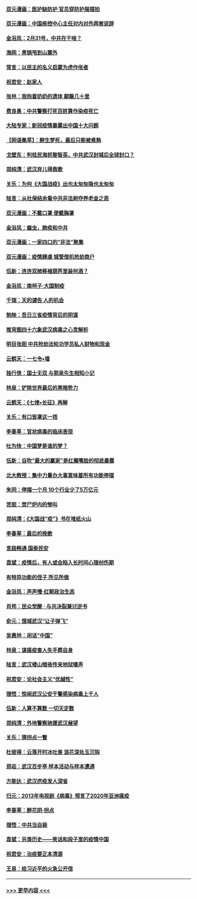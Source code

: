 #### [双元漫画：医护缺防护 官员穿防护服摆拍](../pages/nsc993/n11923899.md?t=03090102) 
#### [双元漫画：中国疾控中心主任对内对外两套说辞](../pages/nsc993/n11921994.md?t=03090102) 
#### [金浴凤：2月31号，中共在干啥？](../pages/nsc993/n11922706.md?t=03090102) 
#### [海网：黑锅甩到山寨外](../pages/nsc993/n11922688.md?t=03090102) 
#### [常言：以民主的名义启蒙为虎作伥者](../pages/nsc993/n11922217.md?t=03090102) 
#### [祝君安：赵家人](../pages/nsc993/n11922209.md?t=03090102) 
#### [张林：我抱着奶奶的遗体 颠簸几十里](../pages/nsc993/n11920945.md?t=03090102) 
#### [费良勇：中共警察打死百姓算作染疫死亡](../pages/nsc993/n11919264.md?t=03090102) 
#### [大陆专家：新冠疫情暴露出中国十大问题](../pages/nsc993/n11919187.md?t=03090102) 
#### [【网语集萃】：醉生梦死，最后只能被煮熟](../pages/nsc993/n11918994.md?t=03090102) 
#### [戈壁东：判桂民海抓黎智英，中共武汉封城后全球封口？](../pages/nsc993/n11917982.md?t=03090102) 
#### [郑纯清：武汉弃儿得救歌](../pages/nsc993/n11917881.md?t=03090102) 
#### [关乐：为何《大国战疫》出也太匆匆隐也太匆匆](../pages/nsc993/n11917792.md?t=03090102) 
#### [陆言：从社保结余看中共非法剥夺养老金之恶](../pages/nsc993/n11917084.md?t=03090102) 
#### [双元漫画：不戴口罩 便戴胸罩](../pages/nsc993/n11916447.md?t=03090102) 
#### [金浴凤：蝗虫，肺疫和中共](../pages/nsc993/n11916904.md?t=03090102) 
#### [双元漫画：一家四口的“非法”聚集](../pages/nsc993/n11916378.md?t=03090102) 
#### [双元漫画：疫情肆虐 城管借机抢劫商户](../pages/nsc993/n11916310.md?t=03090102) 
#### [伍新：连连双肺移植葫芦里装何酒？](../pages/nsc993/n11913667.md?t=03090102) 
#### [金浴凤：南柯子·大国制疫](../pages/nsc993/n11913657.md?t=03090102) 
#### [千瑞：天的谴告  人的机会](../pages/nsc993/n11913309.md?t=03090102) 
#### [勉映：吾日三省疫情背后的阴谋](../pages/nsc993/n11913079.md?t=03090102) 
#### [推背图四十六象武汉病毒之心灵解析](../pages/nsc993/n11911761.md?t=03090102) 
#### [明目张胆 中共抢劫法轮功学员私人财物和现金](../pages/nsc993/n11910262.md?t=03090102) 
#### [云鹤天：一七令▪墙](../pages/nsc993/n11910627.md?t=03090102) 
#### [独行侠：国士无双 与郭泉先生相知小记](../pages/nsc993/n11910613.md?t=03090102) 
#### [林泉：铲除世界最后的黑暗势力](../pages/nsc993/n11909320.md?t=03090102) 
#### [云鹤天：《七律▪长征》再解](../pages/nsc993/n11909327.md?t=03090102) 
#### [关乐：有口皆罩这一捂](../pages/nsc993/n11908393.md?t=03090102) 
#### [李春草：官状病毒的临床表现](../pages/nsc993/n11908339.md?t=03090102) 
#### [吐为快：中国梦是谁的梦？](../pages/nsc993/n11906564.md?t=03090102) 
#### [伍新：自吹“最大的赢家”是红魔嘴脸的彻底暴露](../pages/nsc993/n11906407.md?t=03090102) 
#### [北大教授：集中力量办大事意味着所有功能停摆](../pages/nsc993/n11904800.md?t=03090102) 
#### [朱同：停摆一个月 10个行业少了5万亿元](../pages/nsc993/n11904498.md?t=03090102) 
#### [苦胆：焚尸炉内的惨叫](../pages/nsc993/n11904479.md?t=03090102) 
#### [郑纯清：《大国战“疫”》书在堆纸火山](../pages/nsc993/n11904450.md?t=03090102) 
#### [李春草：最后的挽歌](../pages/nsc993/n11904441.md?t=03090102) 
#### [言路畅通 国泰民安](../pages/nsc993/n11904222.md?t=03090102) 
#### [袁斌：疫情后，有人或会陷入长时间心理创伤期](../pages/nsc993/n11901514.md?t=03090102) 
#### [有特异功能的侄子 所见所做](../pages/nsc993/n11901154.md?t=03090102) 
#### [金浴凤：声声慢‧红朝政治生态](../pages/nsc993/n11899553.md?t=03090102) 
#### [肖邦：民众觉醒 · 与共决裂兼讨逆书](../pages/nsc993/n11898435.md?t=03090102) 
#### [俞元：饿城武汉“让子弹飞”](../pages/nsc993/n11898344.md?t=03090102) 
#### [吴惠林：闲话“中国”](../pages/nsc993/n11898182.md?t=03090102) 
#### [林泉：谋瘟疫害人失手葬自身](../pages/nsc993/n11897892.md?t=03090102) 
#### [陆言：武汉楼山暗夜传来地狱嚎声](../pages/nsc993/n11897033.md?t=03090102) 
#### [祝君安：论社会主义“优越性”](../pages/nsc993/n11897005.md?t=03090102) 
#### [理悟：惊闻武汉公安干警感染病毒上千人](../pages/nsc993/n11896947.md?t=03090102) 
#### [伍新：人算不算数 一切天定数](../pages/nsc993/n11893372.md?t=03090102) 
#### [郑纯清：外地警察驰援武汉展望](../pages/nsc993/n11893115.md?t=03090102) 
#### [关乐：猜拐点一瞥](../pages/nsc993/n11893020.md?t=03090102) 
#### [杜彼得：云落开时冰吐鉴 浪花深处玉沉钩](../pages/nsc993/n11892107.md?t=03090102) 
#### [郑岩：武汉百步亭 样本活动与样本遭遇](../pages/nsc993/n11892310.md?t=03090102) 
#### [方能达：武汉疠疫发人深省](../pages/nsc993/n11891376.md?t=03090102) 
#### [归元：2013年电视剧《病毒》预言了2020年亚洲瘟疫](../pages/nsc993/n11891126.md?t=03090102) 
#### [李春草：醉花阴·拐点](../pages/nsc993/n11890567.md?t=03090102) 
#### [理悟：中共当自毙](../pages/nsc993/n11890559.md?t=03090102) 
#### [袁斌：另类历史——笑话和段子里的疫情中国](../pages/nsc993/n11889243.md?t=03090102) 
#### [祝君安：治疫要正本清源](../pages/nsc993/n11889085.md?t=03090102) 
#### [王易：给习近平的火急公开信](../pages/nsc993/n11888225.md?t=03090102) 

----
#### [ >>> 更早内容 <<< ](../indexes/nsc993-earlier.md)
